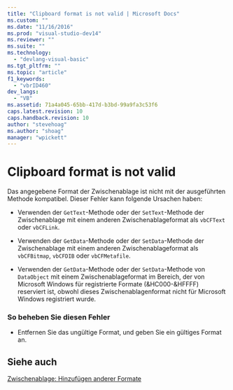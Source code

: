```yaml
---
title: "Clipboard format is not valid | Microsoft Docs"
ms.custom: ""
ms.date: "11/16/2016"
ms.prod: "visual-studio-dev14"
ms.reviewer: ""
ms.suite: ""
ms.technology: 
  - "devlang-visual-basic"
ms.tgt_pltfrm: ""
ms.topic: "article"
f1_keywords: 
  - "vbrID460"
dev_langs: 
  - "VB"
ms.assetid: 71a4a045-65bb-417d-b3bd-99a9fa3c53f6
caps.latest.revision: 10
caps.handback.revision: 10
author: "stevehoag"
ms.author: "shoag"
manager: "wpickett"
---
```

# Clipboard format is not valid
Das angegebene Format der Zwischenablage ist nicht mit der ausgeführten Methode kompatibel.  Dieser Fehler kann folgende Ursachen haben:  
  
-   Verwenden der `GetText`\-Methode oder der `SetText`\-Methode der Zwischenablage mit einem anderen Zwischenablageformat als `vbCFText` oder `vbCFLink`.  
  
-   Verwenden der `GetData`\-Methode oder der `SetData`\-Methode der Zwischenablage mit einem anderen Zwischenablageformat als `vbCFBitmap`, `vbCFDIB` oder `vbCFMetafile`.  
  
-   Verwenden der `GetData`\-Methode oder der `SetData`\-Methode von `DataObject` mit einem Zwischenablageformat im Bereich, der von Microsoft Windows für registrierte Formate \(&HC000\-&HFFFF\) reserviert ist, obwohl dieses Zwischenablagenformat nicht für Microsoft Windows registriert wurde.  
  
### So beheben Sie diesen Fehler  
  
-   Entfernen Sie das ungültige Format, und geben Sie ein gültiges Format an.  
  
## Siehe auch  
 [Zwischenablage: Hinzufügen anderer Formate](../Topic/Clipboard:%20Adding%20Other%20Formats.md)